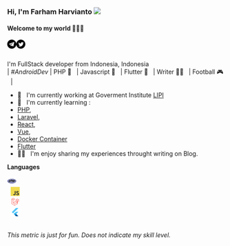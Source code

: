 ### Hi, I'm Farham Harvianto <img src="https://github.com/TheDudeThatCode/TheDudeThatCode/blob/master/Assets/Hi.gif" width="30px">
#### Welcome to my world 👨🏻‍💻

<a href="https://t.me/Farhamcesc">
  <img align="left" alt="Farham Harvianto | Telegram" width="21px" src="https://raw.githubusercontent.com/CoderJava/CoderJava/288a09c88745944e9283060fb560630b37ac195b/assets/iconmonstr-telegram-4.svg" />
</a>
<a href="https://twitter.com/FarhamCesc">
  <img align="left" alt="Farham Harvianto | Twitter" width="21px" src="https://raw.githubusercontent.com/CoderJava/CoderJava/master/assets/iconmonstr-twitter-4.svg" />
</a>

<br />
<br />

I'm FullStack developer from Indonesia, Indonesia
<br />
| *#AndroidDev* | PHP 🧡 &nbsp; | Javascript 💜  &nbsp; | Flutter 💙 &nbsp; | Writer ✍🏻 &nbsp; | Football 🎮 &nbsp; |

- 🏢 &nbsp; I'm currently working at Goverment Institute [LIPI](https://www.lipi.go.id)
- 📖 &nbsp; I'm currently learning : 
- [PHP](https://github.com/flutter/flutter), 
- [Laravel](https://github.com/flutter/flutter), 
- [React](https://github.com/flutter/flutter), 
- [Vue](https://github.com/flutter/flutter),
- [Docker Container](https://github.com/flutter/flutter) 
- [Flutter](https://github.com/flutter/flutter)
- ✍🏻 &nbsp; I'm enjoy sharing my experiences throught writing on Blog.

**Languages**

<code><img height="21" src="https://raw.githubusercontent.com/github/explore/80688e429a7d4ef2fca1e82350fe8e3517d3494d/topics/php/php.png">
</code> &nbsp;
<code><img height="21" src="https://raw.githubusercontent.com/github/explore/80688e429a7d4ef2fca1e82350fe8e3517d3494d/topics/javascript/javascript.png">
</code> &nbsp; 
<code><img height="21" src="https://raw.githubusercontent.com/github/explore/80688e429a7d4ef2fca1e82350fe8e3517d3494d/topics/laravel/laravel.png">
</code> &nbsp; 
<code><img height="21" src="https://raw.githubusercontent.com/github/explore/80688e429a7d4ef2fca1e82350fe8e3517d3494d/topics/flutter/flutter.png">
</code> &nbsp; 

*This metric is just for fun. Does not indicate my skill level.*
